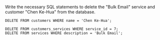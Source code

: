 Write the necessary SQL statements to delete the "Bulk Email" service and customer "Chen Ke-Hua" from the database.

```
DELETE FROM customers WHERE name = 'Chen Ke-Hua';

DELETE FROM customers_services WHERE service_id = 7;
DELETE FROM services WHERE description = 'Bulk Email';
```
